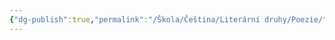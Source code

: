 ```yaml
---
{"dg-publish":true,"permalink":"/Škola/Čeština/Literární druhy/Poezie/","created":"2023-11-28T18:24:13.027+01:00","updated":"2024-03-13T18:22:21.201+01:00"}
---
```


